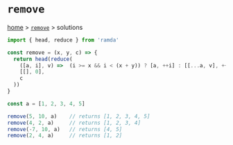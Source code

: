 # `remove`

[home](../README.md) &gt; [`remove`](./README.md) &gt; solutions

```js
import { head, reduce } from 'ramda'

const remove = (x, y, c) => {
  return head(reduce(
    ([a, i], v) =>  (i >= x && i < (x + y)) ? [a, ++i] : [[...a, v], ++i],
    [[], 0],
    c
  ))
}

const a = [1, 2, 3, 4, 5]

remove(5, 10, a)    // returns [1, 2, 3, 4, 5]
remove(4, 2, a)     // returns [1, 2, 3, 4]
remove(-7, 10, a)   // returns [4, 5]
remove(2, 4, a)     // returns [1, 2]
```
